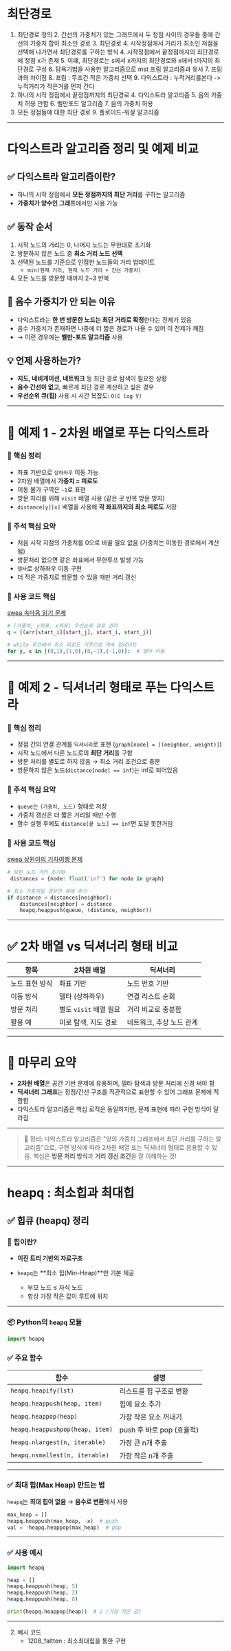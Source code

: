 # 최단경로
1. 최단경로 정의
   2. 간선의 가중치가 있는 그래프에서 두 정점 사이의 경우들 중에 간선의 가중치 합이 최소인 경로
   3. 최단경로
      4. 시작정점에서 거리가 최소인 저점을 선택해 나가면서 최단경로를 구하는 방식
      4. 시작정점에서 끝정점까지의 최단경로에 정점 x가 존재
      5. 이떄, 최단경로는 s에서 x까지의 최단경로와 x에서 t까지의 최단경로 구성
      6. 탐욕기법을 사용한 알고리즘으로 mst 프림 알고리즘과 유사 
         7. 프림과의 차이점
            8. 프림 : 무조건 작은 가중치 선택
            9. 다익스트라 : 누적거리를본다 -> 누적거리가 작은거를 먼저 간다
3. 하나의 시작 정점에서 끝정점까지의 최단경로
   4. 다익스트라 알고리즘
      5. 음의 가중치 허용 안함
   6. 벨만포드 알고리즘
      7. 음의 가중치 허용
8. 모든 정점들에 대한 최단 경로
   9. 플로이드-워샬 알고리즘

---
# 다익스트라 알고리즘 정리 및 예제 비교

## ✅ 다익스트라 알고리즘이란?
- 하나의 시작 정점에서 **모든 정점까지의 최단 거리**를 구하는 알고리즘
- **가중치가 양수인 그래프**에서만 사용 가능

## ✅ 동작 순서
1. 시작 노드의 거리는 0, 나머지 노드는 무한대로 초기화
2. 방문하지 않은 노드 중 **최소 거리 노드 선택**
3. 선택된 노드를 기준으로 인접한 노드들의 거리 업데이트
   - `min(현재 거리, 현재 노드 거리 + 간선 가중치)`
4. 모든 노드를 방문할 때까지 2~3 반복

## 🚫 음수 가중치가 안 되는 이유
- 다익스트라는 **한 번 방문한 노드는 최단 거리로 확정**한다는 전제가 있음
- 음수 가중치가 존재하면 나중에 더 짧은 경로가 나올 수 있어 이 전제가 깨짐
- → 이런 경우에는 **벨만-포드 알고리즘** 사용

## 💡 언제 사용하는가?
- **지도, 네비게이션, 네트워크** 등 최단 경로 탐색이 필요한 상황
- **음수 간선이 없고**, 빠르게 최단 경로 계산하고 싶은 경우
- **우선순위 큐(힙)** 사용 시 시간 복잡도: `O(E log V)`

---

# 🧪 예제 1 - 2차원 배열로 푸는 다익스트라

### 📌 핵심 정리
- 좌표 기반으로 `상하좌우` 이동 가능
- 2차원 배열에서 **가중치 = 피로도**
- 이동 불가 구역은 `-1`로 표현
- 방문 처리를 위해 `visit` 배열 사용 (같은 곳 반복 방문 방지)
- `distance[y][x]` 배열을 사용해 **각 좌표까지의 최소 피로도** 저장

### 💬 주석 핵심 요약
- 처음 시작 지점의 가중치를 0으로 바꿀 필요 없음 (가중치는 이동한 경로에서 계산됨)
- 방문처리 없으면 같은 좌표에서 무한루프 발생 가능
- `델타`로 상하좌우 이동 구현
- 더 적은 가중치로 방문할 수 있을 때만 거리 갱신

### 📎 사용 코드 핵심
[swea 속마음 읽기 문제](swea/22384_someOne-mind.py)

```python
# (가중치, y좌표, x좌표) 우선순위 큐로 관리
q = [(arr[start_i][start_j], start_i, start_j)]

# while 루프에서 최소 피로도 기준으로 계속 업데이트
for y, x in [(0,1),(1,0),(0,-1),(-1,0)]:  # 델타 이동
```

---

# 🧪 예제 2 - 딕셔너리 형태로 푸는 다익스트라

### 📌 핵심 정리
- 정점 간의 연결 관계를 `딕셔너리`로 표현 (`graph[node] = [(neighbor, weight)]`)
- 시작 노드에서 다른 노드로의 **최단 거리**를 구함
- 방문 처리를 별도로 하지 않음 → 최소 거리 조건으로 충분
- 방문하지 않은 노드(`distance[node] == inf`)는 inf로 되어있음

### 💬 주석 핵심 요약
- `queue`는 `(가중치, 노드)` 형태로 저장
- 가중치 갱신은 더 짧은 거리일 때만 수행
- 함수 실행 후에도 `distance[끝 노드] == inf`면 도달 못한거임

### 📎 사용 코드 핵심
[swea 상원이의 기차여행 문제](swea/22380_sangwon-train-travel.py)

```python
# 모든 노드 거리 초기화
 distances = {node: float('inf') for node in graph}

# 최소 가중치일 경우만 큐에 추가
if distance < distances[neighbor]:
    distances[neighbor] = distance
    heapq.heappush(queue, (distance, neighbor))
```

---

# ✅ 2차 배열 vs 딕셔너리 형태 비교
| 항목 | 2차원 배열 | 딕셔너리 |
|------|------------|------------|
| 노드 표현 방식 | 좌표 기반 | 노드 번호 기반 |
| 이동 방식 | 델타 (상하좌우) | 연결 리스트 순회 |
| 방문 처리 | 별도 `visit` 배열 필요 | 거리 비교로 충분함 |
| 활용 예 | 미로 탐색, 지도 경로 | 네트워크, 추상 노드 관계 |

---

# 📌 마무리 요약
- **2차원 배열**은 공간 기반 문제에 유용하며, 델타 탐색과 방문 처리에 신경 써야 함
- **딕셔너리 그래프**는 정점/간선 구조를 직관적으로 표현할 수 있어 그래프 문제에 적합함
- 다익스트라 알고리즘은 핵심 로직은 동일하지만, 문제 표현에 따라 구현 방식이 달라짐

---

> 📂 정리: 다익스트라 알고리즘은 "양의 가중치 그래프에서 최단 거리를 구하는 알고리즘"으로, 구현 방식에 따라 2차원 배열 또는 딕셔너리 형태로 응용할 수 있음. 핵심은 **방문 처리 방식**과 **거리 갱신 조건**을 잘 이해하는 것!
---

# heapq : 최소힙과 최대힙
## ✅ 힙큐 (heapq) 정리

### 📌 힙이란?

* **이진 트리 기반의 자료구조**
* `heapq`는 \*\*최소 힙(Min-Heap)\*\*만 기본 제공

  * 부모 노드 ≤ 자식 노드
  * 항상 가장 작은 값이 루트에 위치

---

### 📦 Python의 `heapq` 모듈

```python
import heapq
```

### ✅ 주요 함수

| 함수                              | 설명                  |
| ------------------------------- | ------------------- |
| `heapq.heapify(lst)`            | 리스트를 힙 구조로 변환       |
| `heapq.heappush(heap, item)`    | 힙에 요소 추가            |
| `heapq.heappop(heap)`           | 가장 작은 요소 꺼내기        |
| `heapq.heappushpop(heap, item)` | push 후 바로 pop (효율적) |
| `heapq.nlargest(n, iterable)`   | 가장 큰 n개 추출          |
| `heapq.nsmallest(n, iterable)`  | 가장 작은 n개 추출         |

---

### ✅ 최대 힙(Max Heap) 만드는 법

`heapq`는 **최대 힙이 없음** → **음수로 변환**해서 사용

```python
max_heap = []
heapq.heappush(max_heap, -x)  # push
val = -heapq.heappop(max_heap)  # pop
```

---

### ✅ 사용 예시

```python
import heapq

heap = []
heapq.heappush(heap, 5)
heapq.heappush(heap, 2)
heapq.heappush(heap, 8)

print(heapq.heappop(heap))  # 2 (가장 작은 값)
```

---

2. 예시 코드
   - 1208_faltten : 최소최대힙을 통한 구현